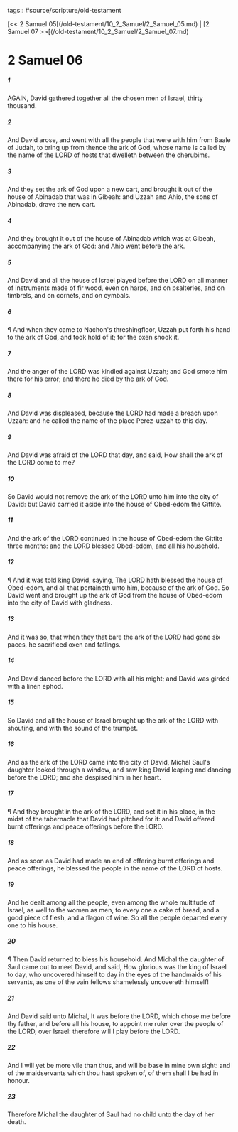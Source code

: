 tags:: #source/scripture/old-testament

[<< 2 Samuel 05[(/old-testament/10_2_Samuel/2_Samuel_05.md) | [2 Samuel 07 >>[(/old-testament/10_2_Samuel/2_Samuel_07.md)

# 2 Samuel 06

##### 1

AGAIN, David gathered together all the chosen men of Israel, thirty thousand.

##### 2

And David arose, and went with all the people that were with him from Baale of Judah, to bring up from thence the ark of God, whose name is called by the name of the LORD of hosts that dwelleth between the cherubims.

##### 3

And they set the ark of God upon a new cart, and brought it out of the house of Abinadab that was in Gibeah: and Uzzah and Ahio, the sons of Abinadab, drave the new cart.

##### 4

And they brought it out of the house of Abinadab which was at Gibeah, accompanying the ark of God: and Ahio went before the ark.

##### 5

And David and all the house of Israel played before the LORD on all manner of instruments made of fir wood, even on harps, and on psalteries, and on timbrels, and on cornets, and on cymbals.

##### 6

¶ And when they came to Nachon's threshingfloor, Uzzah put forth his hand to the ark of God, and took hold of it; for the oxen shook it.

##### 7

And the anger of the LORD was kindled against Uzzah; and God smote him there for his error; and there he died by the ark of God.

##### 8

And David was displeased, because the LORD had made a breach upon Uzzah: and he called the name of the place Perez-uzzah to this day.

##### 9

And David was afraid of the LORD that day, and said, How shall the ark of the LORD come to me?

##### 10

So David would not remove the ark of the LORD unto him into the city of David: but David carried it aside into the house of Obed-edom the Gittite.

##### 11

And the ark of the LORD continued in the house of Obed-edom the Gittite three months: and the LORD blessed Obed-edom, and all his household.

##### 12

¶ And it was told king David, saying, The LORD hath blessed the house of Obed-edom, and all that pertaineth unto him, because of the ark of God. So David went and brought up the ark of God from the house of Obed-edom into the city of David with gladness.

##### 13

And it was so, that when they that bare the ark of the LORD had gone six paces, he sacrificed oxen and fatlings.

##### 14

And David danced before the LORD with all his might; and David was girded with a linen ephod.

##### 15

So David and all the house of Israel brought up the ark of the LORD with shouting, and with the sound of the trumpet.

##### 16

And as the ark of the LORD came into the city of David, Michal Saul's daughter looked through a window, and saw king David leaping and dancing before the LORD; and she despised him in her heart.

##### 17

¶ And they brought in the ark of the LORD, and set it in his place, in the midst of the tabernacle that David had pitched for it: and David offered burnt offerings and peace offerings before the LORD.

##### 18

And as soon as David had made an end of offering burnt offerings and peace offerings, he blessed the people in the name of the LORD of hosts.

##### 19

And he dealt among all the people, even among the whole multitude of Israel, as well to the women as men, to every one a cake of bread, and a good piece of flesh, and a flagon of wine. So all the people departed every one to his house.

##### 20

¶ Then David returned to bless his household. And Michal the daughter of Saul came out to meet David, and said, How glorious was the king of Israel to day, who uncovered himself to day in the eyes of the handmaids of his servants, as one of the vain fellows shamelessly uncovereth himself!

##### 21

And David said unto Michal, It was before the LORD, which chose me before thy father, and before all his house, to appoint me ruler over the people of the LORD, over Israel: therefore will I play before the LORD.

##### 22

And I will yet be more vile than thus, and will be base in mine own sight: and of the maidservants which thou hast spoken of, of them shall I be had in honour.

##### 23

Therefore Michal the daughter of Saul had no child unto the day of her death.

